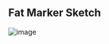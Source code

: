 ## Fat Marker Sketch
![image](https://github.com/vivianneyee/seg4105_playground/assets/55165979/3d645656-a2cf-42fa-9182-712e4f167957)
